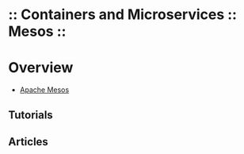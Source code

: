 :: Containers and Microservices :: Mesos ::
===========================================

# Overview

- [Apache Mesos](http://mesos.apache.org/)

## Tutorials

## Articles
